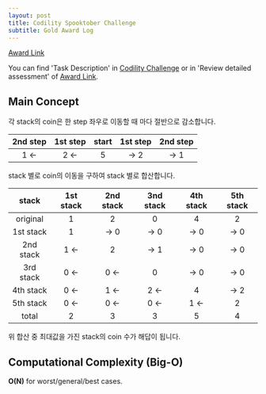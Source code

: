 ```yaml
---
layout: post
title: Codility Spooktober Challenge
subtitle: Gold Award Log
---
```


[Award Link](https://app.codility.com/cert/view/certVQ26T5-7ERYKYPG57AZP87U/)

You can find 'Task Description' in [Codility Challenge](https://app.codility.com/programmers/challenges/spooktober_2021/) or in 'Review detailed assessment' of [Award Link](https://app.codility.com/cert/view/certVQ26T5-7ERYKYPG57AZP87U/).

## Main Concept
각 stack의 coin은 한 step 좌우로 이동할 때 마다 절반으로 감소합니다.

| 2nd step | 1st step | start | 1st step | 2nd step |
|:---:|:---:|:---:|:---:|:---:|
| 1 <- | 2 <- | 5 | -> 2 | -> 1 |

stack 별로 coin의 이동을 구하여 stack 별로 합산합니다.

| stack | 1st stack | 2nd stack | 3nd stack | 4th stack | 5th stack |
|:---:|:---:|:---:|:---:|:---:|:---:|
| original | 1 | 2 | 0 | 4 | 2 |
| 1st stack | 1 | -> 0 | -> 0 | -> 0 | -> 0 |
| 2nd stack | 1 <- | 2 | -> 1 | -> 0 | -> 0 |
| 3rd stack | 0 <- | 0 <- | 0 | -> 0 | -> 0 |
| 4th stack | 0 <- | 1 <- | 2 <- | 4 | -> 2 |
| 5th stack | 0 <- | 0 <- | 0 <- | 1 <- | 2 |
| total | 2 | 3 | 3 | 5 | 4 |

위 합산 중 최대값을 가진 stack의 coin 수가 해답이 됩니다.

## Computational Complexity (Big-O)
**O(N)** for worst/general/best cases.
